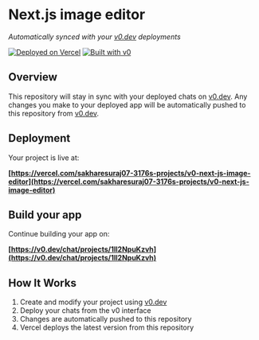 # Next.js image editor

*Automatically synced with your [v0.dev](https://v0.dev) deployments*

[![Deployed on Vercel](https://img.shields.io/badge/Deployed%20on-Vercel-black?style=for-the-badge&logo=vercel)](https://vercel.com/sakharesuraj07-3176s-projects/v0-next-js-image-editor)
[![Built with v0](https://img.shields.io/badge/Built%20with-v0.dev-black?style=for-the-badge)](https://v0.dev/chat/projects/1ll2NpuKzvh)

## Overview

This repository will stay in sync with your deployed chats on [v0.dev](https://v0.dev).
Any changes you make to your deployed app will be automatically pushed to this repository from [v0.dev](https://v0.dev).

## Deployment

Your project is live at:

**[https://vercel.com/sakharesuraj07-3176s-projects/v0-next-js-image-editor](https://vercel.com/sakharesuraj07-3176s-projects/v0-next-js-image-editor)**

## Build your app

Continue building your app on:

**[https://v0.dev/chat/projects/1ll2NpuKzvh](https://v0.dev/chat/projects/1ll2NpuKzvh)**

## How It Works

1. Create and modify your project using [v0.dev](https://v0.dev)
2. Deploy your chats from the v0 interface
3. Changes are automatically pushed to this repository
4. Vercel deploys the latest version from this repository
